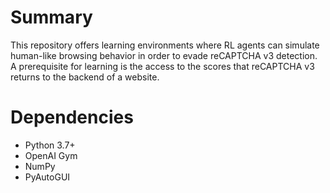 # Summary

This repository offers learning environments where RL agents can simulate human-like browsing behavior in order to evade reCAPTCHA v3 detection.
A prerequisite for learning is the access to the scores that reCAPTCHA v3 returns to the backend of a website.

# Dependencies

- Python 3.7+
- OpenAI Gym
- NumPy
- PyAutoGUI